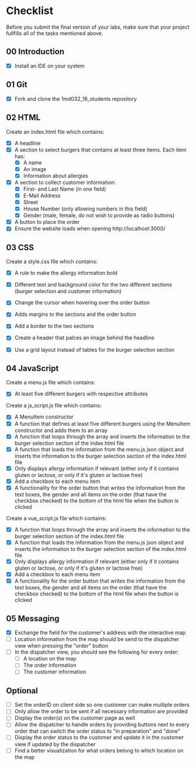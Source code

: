 # Checklist

Before you submit the final version of your labs, make sure that your project fullfills all of the tasks mentioned above.

## 00 Introduction

- [X] Install an IDE on your system

## 01 Git

- [X] Fork and clone the 1md032_18_students repository


## 02 HTML

Create an index.html file which contains:
- [X] A headline
- [X] A section to select burgers that contains at least three items. Each item has:
	- [X] A name
	- [X] An image
	- [X] Information about allergies 
- [X] A section to collect customer information:
	- [X] First- and Last Name (in one field)
	- [X] E-Mail Address
	- [X] Street
	- [X] House Number (only allowing numbers in this field)
	- [X] Gender (male, female, do not wish to provide as radio buttons)
- [X] A button to place the order
- [X] Ensure the website loads when opening http://localhost:3000/

## 03 CSS

Create a style.css file which contains:
- [X] A rule to make the allergy information bold
- [X] Different text and background color for the two different sections (burger selection and customer information)
- [X] Change the cursor when hovering over the order button
- [X] Adds margins to the sections and the order button
- [X] Add a border to the two sections
- [x] Create a header that palces an image behind the headline
- [x] Use a grid layout instead of tables for the burger selection section


## 04 JavaScript

Create a menu.js file which contains:
- [x] At least five different burgers with respective attributes

Create a js_script.js file which contains:
- [x] A MenuItem constructor 
- [x] A function that defines at least five different burgers using the MenuItem constructor and adds them to an array
- [x] A function that loops through the array and inserts the information to the burger selection section of the index.html file
- [x] A function that loads the information from the menu.js json object and inserts the information to the burger selection section of the index.html file
- [x] Only displays allergy information if relevant (either only if it contains gluten or lactose, or only if it's gluten or lactose free)
- [x] Add a checkbox to each menu item
- [x] A functionality for the order button that writes the information from the text boxes, the gender and all items on the order (that have the checkbox checked) to the bottom of the html file when the button is clicked

Create a vue_script.js file which contains:
- [x] A function that loops through the array and inserts the information to the burger selection section of the index.html file
- [x] A function that loads the information from the menu.js json object and inserts the information to the burger selection section of the index.html file
- [x] Only displays allergy information if relevant (either only if it contains gluten or lactose, or only if it's gluten or lactose free)
- [x] Add a checkbox to each menu item
- [x] A functionality for the order button that writes the information from the text boxes, the gender and all items on the order (that have the checkbox checked) to the bottom of the html file when the button is clicked

## 05 Messaging

- [x] Exchange the field for the customer's address with the interactive map
- [ ] Location information from the map should be send to the dispatcher view when pressing the "order" button
- [ ] In the dispatcher view, you should see the following for every order:
    - [ ] A location on the map
    - [ ] The order information
    - [ ] The customer information
    
## Optional
- [ ] Set the orderID on client side so one customer can make multiple orders
- [ ] Only allow the order to be sent if all necessary information are provided
- [ ] Display the order(s) on the customer page as well
- [ ] Allow the dispatcher to handle orders by providing buttons next to every order that can switch the order status to "in preparation" and "done"
- [ ] Display the order status to the customer and update it in the customer view if updated by the dispatcher
- [ ] Find a better visualization for what orders belong to which location on the map